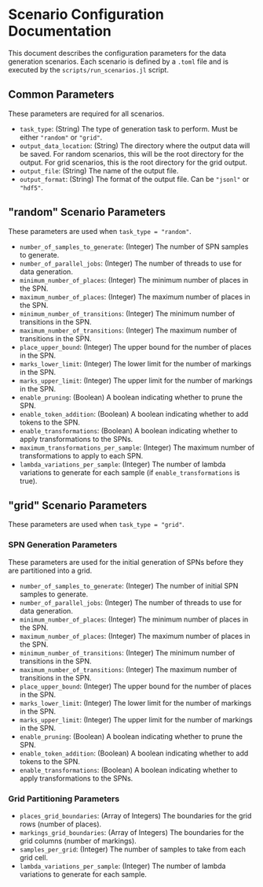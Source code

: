 # Scenario Configuration Documentation

This document describes the configuration parameters for the data generation scenarios. Each scenario is defined by a `.toml` file and is executed by the `scripts/run_scenarios.jl` script.

## Common Parameters

These parameters are required for all scenarios.

- `task_type`: (String) The type of generation task to perform. Must be either `"random"` or `"grid"`.
- `output_data_location`: (String) The directory where the output data will be saved. For random scenarios, this will be the root directory for the output. For grid scenarios, this is the root directory for the grid output.
- `output_file`: (String) The name of the output file.
- `output_format`: (String) The format of the output file. Can be `"jsonl"` or `"hdf5"`.

## "random" Scenario Parameters

These parameters are used when `task_type = "random"`.

- `number_of_samples_to_generate`: (Integer) The number of SPN samples to generate.
- `number_of_parallel_jobs`: (Integer) The number of threads to use for data generation.
- `minimum_number_of_places`: (Integer) The minimum number of places in the SPN.
- `maximum_number_of_places`: (Integer) The maximum number of places in the SPN.
- `minimum_number_of_transitions`: (Integer) The minimum number of transitions in the SPN.
- `maximum_number_of_transitions`: (Integer) The maximum number of transitions in the SPN.
- `place_upper_bound`: (Integer) The upper bound for the number of places in the SPN.
- `marks_lower_limit`: (Integer) The lower limit for the number of markings in the SPN.
- `marks_upper_limit`: (Integer) The upper limit for the number of markings in the SPN.
- `enable_pruning`: (Boolean) A boolean indicating whether to prune the SPN.
- `enable_token_addition`: (Boolean) A boolean indicating whether to add tokens to the SPN.
- `enable_transformations`: (Boolean) A boolean indicating whether to apply transformations to the SPNs.
- `maximum_transformations_per_sample`: (Integer) The maximum number of transformations to apply to each SPN.
- `lambda_variations_per_sample`: (Integer) The number of lambda variations to generate for each sample (if `enable_transformations` is true).

## "grid" Scenario Parameters

These parameters are used when `task_type = "grid"`.

### SPN Generation Parameters

These parameters are used for the initial generation of SPNs before they are partitioned into a grid.

- `number_of_samples_to_generate`: (Integer) The number of initial SPN samples to generate.
- `number_of_parallel_jobs`: (Integer) The number of threads to use for data generation.
- `minimum_number_of_places`: (Integer) The minimum number of places in the SPN.
- `maximum_number_of_places`: (Integer) The maximum number of places in the SPN.
- `minimum_number_of_transitions`: (Integer) The minimum number of transitions in the SPN.
- `maximum_number_of_transitions`: (Integer) The maximum number of transitions in the SPN.
- `place_upper_bound`: (Integer) The upper bound for the number of places in the SPN.
- `marks_lower_limit`: (Integer) The lower limit for the number of markings in the SPN.
- `marks_upper_limit`: (Integer) The upper limit for the number of markings in the SPN.
- `enable_pruning`: (Boolean) A boolean indicating whether to prune the SPN.
- `enable_token_addition`: (Boolean) A boolean indicating whether to add tokens to the SPN.
- `enable_transformations`: (Boolean) A boolean indicating whether to apply transformations to the SPNs.

### Grid Partitioning Parameters

- `places_grid_boundaries`: (Array of Integers) The boundaries for the grid rows (number of places).
- `markings_grid_boundaries`: (Array of Integers) The boundaries for the grid columns (number of markings).
- `samples_per_grid`: (Integer) The number of samples to take from each grid cell.
- `lambda_variations_per_sample`: (Integer) The number of lambda variations to generate for each sample.